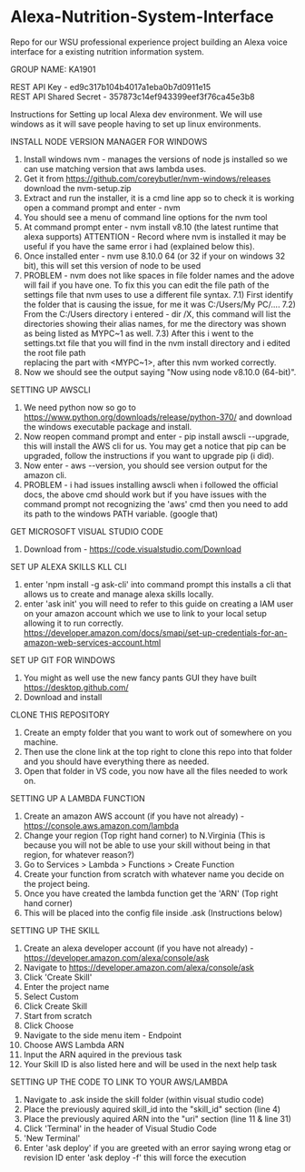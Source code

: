 # Alexa-Nutrition-System-Interface
Repo for our WSU professional experience project building an Alexa voice interface for a existing nutrition information system.

GROUP NAME: KA1901

REST API Key - ed9c317b104b4017a1eba0b7d0911e15\
REST API Shared Secret - 357873c14ef943399eef3f76ca45e3b8

Instructions for Setting up local Alexa dev environment. We will use windows as it will save people having to set up linux environments.

INSTALL NODE VERSION MANAGER FOR WINDOWS
1) Install windows nvm - manages the versions of node js installed so we can use matching version that aws lambda uses.
2) Get it from https://github.com/coreybutler/nvm-windows/releases download the nvm-setup.zip
3) Extract and run the installer, it is a cmd line app so to check it is working open a command prompt and enter - nvm
4) You should see a menu of command line options for the nvm tool
5) At command prompt enter - nvm install v8.10 (the latest runtime that alexa supports) ATTENTION - Record where nvm is installed
   it may be useful if you have the same error i had (explained below this).
6) Once installed enter - nvm use 8.10.0 64 (or 32 if your on windows 32 bit), this will set this version of node to be used
7) PROBLEM - nvm does not like spaces in file folder names and the adove will fail if you have one. To fix this you can edit the file path 
  of the settings file that nvm uses to use a different file syntax. 
    7.1) First identify the folder that is causing the issue, for me it was C:/Users/My PC/....
    7.2) From the C:/Users directory i entered - dir /X, this command will list the directories showing their alias names, for me 
         the <My Pc> directory was shown as being listed as MYPC\~1 as well.
    7.3) After this i went to the settings.txt file that you will find in the nvm install directory and i edited the root file path  
         replacing the <My Pc> part with <MYPC~1>, after this nvm worked correctly.
8) Now we should see the output saying "Now using node v8.10.0 (64-bit)".

SETTING UP AWSCLI
1) We need python now so go to https://www.python.org/downloads/release/python-370/ and download the windows executable package and install.
2) Now reopen command prompt and enter - pip install awscli --upgrade, this will install the AWS cli for us. You may get a notice 
   that pip can be upgraded, follow the instructions if you want to upgrade pip (i did).
3) Now enter - aws --version, you should see version output for the amazon cli.
4) PROBLEM - i had issues installing awscli when i followed the official docs, the above cmd should work but if you have issues with 
   the command prompt not recognizing the 'aws' cmd then you need to add its path to the windows PATH variable. (google that)
   
GET MICROSOFT VISUAL STUDIO CODE
1) Download from - https://code.visualstudio.com/Download

SET UP ALEXA SKILLS KLL CLI
1) enter 'npm install -g ask-cli' into command prompt this installs a cli that allows us to create and manage alexa skills locally.
2) enter 'ask init' you will need to refer to this guide on creating a IAM user on your amazon account which we use to link to your local
   setup allowing it to run correctly. https://developer.amazon.com/docs/smapi/set-up-credentials-for-an-amazon-web-services-account.html

SET UP GIT FOR WINDOWS
1) You might as well use the new fancy pants GUI they have built https://desktop.github.com/ 
2) Download and install

CLONE THIS REPOSITORY
1) Create an empty folder that you want to work out of somewhere on you machine.
2) Then use the clone link at the top right to clone this repo into that folder and you should have everything there as needed.
3) Open that folder in VS code, you now have all the files needed to work on.



SETTING UP A LAMBDA FUNCTION
1) Create an amazon AWS account (if you have not already) - https://console.aws.amazon.com/lambda
2) Change your region (Top right hand corner)  to N.Virginia (This is because you will not be able to use your skill without being in that region, for whatever reason?)
3) Go to Services > Lambda > Functions > Create Function
4) Create your function from scratch with whatever name you decide on the project being.
5) Once you have created the lambda function get the 'ARN' (Top right hand corner)
6) This will be placed into the config file inside .ask (Instructions below)

SETTING UP THE SKILL
1) Create an alexa developer account (if you have not already) - https://developer.amazon.com/alexa/console/ask
2) Navigate to https://developer.amazon.com/alexa/console/ask
3) Click 'Create Skill'
4) Enter the project name
5) Select Custom
6) Click Create Skill
7) Start from scratch 
8) Click Choose 
9) Navigate to the side menu item - Endpoint
10) Choose AWS Lambda ARN
11) Input the ARN aquired in the previous task
12) Your Skill ID is also listed here and will be used in the next help task 

SETTING UP THE CODE TO LINK TO YOUR AWS/LAMBDA
1) Navigate to .ask inside the skill folder (within visual studio code)
2) Place the previously aquired skill_id into the "skill_id" section (line 4)
3) Place the previously aquired ARN into the "uri" section (line 11 & line 31)
4) Click 'Terminal' in the header of Visual Studio Code
5) 'New Terminal'
6) Enter 'ask deploy' if you are greeted with an error saying wrong etag or revision ID enter   'ask deploy -f'  this will force the execution

  



